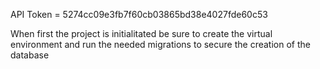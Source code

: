 API Token = 5274cc09e3fb7f60cb03865bd38e4027fde60c53

When first the project is initialitated be sure to create the virtual environment and run the needed migrations to secure the creation of the database